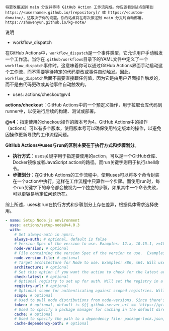 


```
将更改推送到 main 分支并等待 GitHub Action 工作流完成。你应该看到站点部署到 https://<username>.github.io/[repository]/ 或 https://<custom-domain>/，这取决于你的设置。你的站点将在每次推送到 main 分支时自动部署。
https://zhuwenyun.github.io/kg-note/
```





说明

- workflow_dispatch

在GitHub Actions中，`workflow_dispatch`是一个事件类型，它允许用户手动触发一个工作流。当你在`.github/workflows`目录下的YAML文件中定义了一个`workflow_dispatch`事件时，这意味着你可以通过GitHub Actions界面手动启动这个工作流，而不需要等待特定的代码更改或事件自动触发。因此，`workflow_dispatch`后面不需要直接跟任何值，因为它是由用户界面操作触发的，而不是由代码更改或其他事件自动触发的。

- uses: actions/checkout@v4

**actions/checkout**‌：‌GitHub Actions中的一个预定义操作，‌用于拉取仓库代码到runner中，‌以便进行后续的构建、‌测试或部署。‌

**@v4**‌：‌指定使用的checkout操作的版本号为4。‌GitHub Actions中的操作（‌actions）‌可以有多个版本，‌使用版本号可以确保使用特定版本的操作，‌以避免因操作更新导致的工作流程问题。‌







‌**GitHub Actions中uses与run的区别主要在于执行方式和步骤划分**‌。‌

- ‌**执行方式**‌：‌uses关键字用于指定要使用的action，‌可以是一个GitHub仓库、‌Docker镜像或者JavaScript action的路径。‌而run关键字则用于执行shell命令。‌
- ‌**步骤划分**‌：‌在GitHub Actions的工作流程中，‌使用uses可以将多个命令封装在一个action中执行，‌这样在工作流程中只算作一个步骤。‌而使用run时，‌每个run关键字下的命令都会被视为一个独立的步骤，‌如果其中一个命令失败，‌可以更容易地定位问题所在。‌

综上所述，‌uses和run在执行方式和步骤划分上存在差异，‌根据具体需求选择使用。‌




```yml
- name: Setup Node.js environment
  uses: actions/setup-node@v4.0.3
  with:
    # Set always-auth in npmrc.
    always-auth: # optional, default is false
    # Version Spec of the version to use. Examples: 12.x, 10.15.1, >=10.15.0.
    node-version: # optional
    # File containing the version Spec of the version to use.  Examples: package.json, .nvmrc, .node-version, .tool-versions.
    node-version-file: # optional
    # Target architecture for Node to use. Examples: x86, x64. Will use system architecture by default.
    architecture: # optional
    # Set this option if you want the action to check for the latest available version that satisfies the version spec.
    check-latest: # optional
    # Optional registry to set up for auth. Will set the registry in a project level .npmrc and .yarnrc file, and set up auth to read in from env.NODE_AUTH_TOKEN.
    registry-url: # optional
    # Optional scope for authenticating against scoped registries. Will fall back to the repository owner when using the GitHub Packages registry (https://npm.pkg.github.com/).
    scope: # optional
    # Used to pull node distributions from node-versions. Since there's a default, this is typically not supplied by the user. When running this action on github.com, the default value is sufficient. When running on GHES, you can pass a personal access token for github.com if you are experiencing rate limiting.
    token: # optional, default is ${{ github.server_url == 'https://github.com' && github.token || '' }}
    # Used to specify a package manager for caching in the default directory. Supported values: npm, yarn, pnpm.
    cache: # optional
    # Used to specify the path to a dependency file: package-lock.json, yarn.lock, etc. Supports wildcards or a list of file names for caching multiple dependencies.
    cache-dependency-path: # optional
          
```